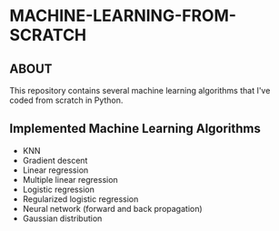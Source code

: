# MACHINE-LEARNING-FROM-SCRATCH
## ABOUT
This repository contains several machine learning algorithms that I've coded from scratch in Python.
## Implemented Machine Learning Algorithms
- KNN
- Gradient descent
- Linear regression
- Multiple linear regression
- Logistic regression
- Regularized logistic regression
- Neural network (forward and back propagation)
- Gaussian distribution

